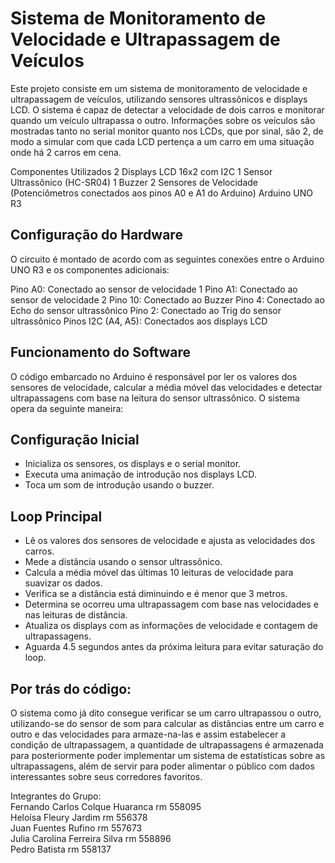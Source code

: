 # Sistema de Monitoramento de Velocidade e Ultrapassagem de Veículos
Este projeto consiste em um sistema de monitoramento de velocidade e ultrapassagem de veículos, utilizando sensores ultrassônicos e displays LCD. O sistema é capaz de detectar a velocidade de dois carros e monitorar quando um veículo ultrapassa o outro. Informações sobre os veículos são mostradas tanto no serial monitor quanto nos LCDs, que por sinal, são 2, de modo a simular com que cada LCD pertença a um carro em uma situação onde há 2 carros em cena.

Componentes Utilizados
2 Displays LCD 16x2 com I2C
1 Sensor Ultrassônico (HC-SR04)
1 Buzzer
2 Sensores de Velocidade (Potenciômetros conectados aos pinos A0 e A1 do Arduino)
Arduino UNO R3

## Configuração do Hardware
O circuito é montado de acordo com as seguintes conexões entre o Arduino UNO R3 e os componentes adicionais:

Pino A0: Conectado ao sensor de velocidade 1
Pino A1: Conectado ao sensor de velocidade 2
Pino 10: Conectado ao Buzzer
Pino 4: Conectado ao Echo do sensor ultrassônico
Pino 2: Conectado ao Trig do sensor ultrassônico
Pinos I2C (A4, A5): Conectados aos displays LCD

## Funcionamento do Software
O código embarcado no Arduino é responsável por ler os valores dos sensores de velocidade, calcular a média móvel das velocidades e detectar ultrapassagens com base na leitura do sensor ultrassônico. O sistema opera da seguinte maneira:

## Configuração Inicial
- Inicializa os sensores, os displays e o serial monitor.
- Executa uma animação de introdução nos displays LCD.
- Toca um som de introdução usando o buzzer.

## Loop Principal
- Lê os valores dos sensores de velocidade e ajusta as velocidades dos carros.
- Mede a distância usando o sensor ultrassônico.
- Calcula a média móvel das últimas 10 leituras de velocidade para suavizar os dados.
- Verifica se a distância está diminuindo e é menor que 3 metros.
- Determina se ocorreu uma ultrapassagem com base nas velocidades e nas leituras de distância.
- Atualiza os displays com as informações de velocidade e contagem de ultrapassagens.
- Aguarda 4.5 segundos antes da próxima leitura para evitar saturação do loop.

## Por trás do código:
O sistema como já dito consegue verificar se um carro ultrapassou o outro, utilizando-se do sensor de som para calcular as distâncias entre um carro e outro e das velocidades para armaze-na-las e assim estabelecer a condição de ultrapassagem, a quantidade de ultrapassagens é armazenada para posteriormente poder implementar um sistema de estatísticas sobre as ultrapassagens, além de servir para poder alimentar o público com dados interessantes sobre seus corredores favoritos. 

Integrantes do Grupo: <br>
Fernando Carlos Colque Huaranca rm 558095 <br>
Heloísa Fleury Jardim rm 556378 <br>
Juan Fuentes Rufino rm 557673 <br>
Julia Carolina Ferreira Silva rm 558896 <br>
Pedro Batista rm 558137

